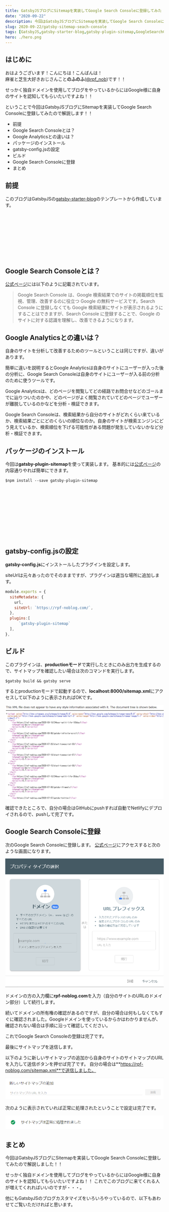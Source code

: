 ```yaml
---
title: GatsbyJSブログにSitemapを実装してGoogle Search Consoleに登録してみた
date: "2020-09-22"
description: 今回はGatsbyJSブログにSitemapを実装してGoogle Search Consoleに登録してみたので解説します！！
slug: 2020-09-22/gatsby-sitemap-seach-console
tags: [GatsbyJS,gatsby-starter-blog,gatsby-plugin-sitemap,GoogleSearchConsole]
hero: ./hero.png
---
```


## はじめに 

おはようございます！こんにちは！こんばんは！<br>
麻雀と芝生大好きおじさんこと**のふのふ**([@rpf_nob](https://twitter.com/rpf_nob))です！！

せっかく独自ドメインを使用してブログをやっているからにはGoogle様に自身のサイトを認知してもらいたいですよね！！ 

ということで今回はGatsbyJSブログにSitemapを実装してGoogle Search Consoleに登録してみたので解説します！！

* 前提
* Google Search Consoleとは？
* Google Analyticsとの違いは？
* パッケージのインストール
* gatsby-config.jsの設定
* ビルド
* Google Search Consoleに登録
* まとめ

## 前提

このブログはGatsbyJSの[gatsby-starter-blog](https://www.gatsbyjs.org/starters/gatsbyjs/gatsby-starter-blog/)のテンプレートから作成しています。

<div class="iframely-embed"><div class="iframely-responsive" style="height: 140px; padding-bottom: 0;"><a href="https://www.gatsbyjs.org/starters/gatsbyjs/gatsby-starter-blog/" data-iframely-url="//cdn.iframe.ly/qjUJkBu?iframe=card-small"></a></div></div>


## Google Search Consoleとは？

[公式ページ](https://support.google.com/webmasters/answer/9128668?hl=ja)には以下のように記載されています。

>Google Search Console は、Google 検索結果でのサイトの掲載順位を監視、管理、改善するのに役立つ Google の無料サービスです。Search Console に登録しなくても Google 検索結果にサイトが表示されるようにすることはできますが、Search Console に登録することで、Google のサイトに対する認識を理解し、改善できるようになります。

## Google Analyticsとの違いは？

自身のサイトを分析して改善するためのツールということは同じですが、違いがあります。

簡単に違いを説明するとGoogle Analyticsは自身のサイトにユーザーが入った後の分析に、Google Search Consoleは自身のサイトにユーザーが入る前の分析のために使うツールです。

Google Analyticsは、どのページを閲覧してどの経路でお問合せなどのゴールまでに辿りついたのかや、どのページがよく閲覧されていてどのページでユーザーが離脱しているのかなどを分析・検証できます。

Google Search Consoleは、検索結果から自分のサイトがどれくらい来ているか、検索結果ごとにどのくらいの順位なのか。自身のサイトが検索エンジンにどう見えているか、検索順位を下げる可能性がある問題が発生していないかなど分析・検証できます。

## パッケージのインストール

今回は**gatsby-plugin-sitemap**を使って実装します。
基本的には[公式ページ](https://www.gatsbyjs.com/plugins/gatsby-plugin-sitemap/)の内容通りやれば簡単にできます。

```
$npm install --save gatsby-plugin-sitemap
```

<br>

<div class="iframely-embed"><div class="iframely-responsive" style="height: 140px; padding-bottom: 0;"><a href="https://www.gatsbyjs.com/" data-iframely-url="//cdn.iframe.ly/qokMCuD?iframe=card-small"></a></div></div>


## gatsby-config.jsの設定

**gatsby-config.js**にインストールしたプラグインを設定します。

siteUrlは元々あったのでそのままですが、プラグインは適当な場所に追加します。

```js:title=gatsby-config.js
module.exports = {
  siteMetadata: {
    url,
    siteUrl: `https://rpf-noblog.com/`,
  },
  plugins:[
      `gatsby-plugin-sitemap`
  ],
},
```

## ビルド

このプラグインは、**productionモード**で実行したときにのみ出力を生成するので、サイトマップを確認したい場合は次のコマンドを実行します。

```
$gatsby build && gatsby serve
```

するとproductionモードで起動するので、**localhost:8000/sitemap.xml**にアクセスして以下のように表示されればOKです。

![img](img01.png)

確認できたところで、自分の場合はGitHubにpushすれば自動でNetlifyにデプロイされるので、pushして完了です。


## Google Search Consoleに登録

次のGoogle Search Consoleに登録します。
[公式ページ](https://search.google.com/search-console/)にアクセスすると次のような画面になります。

![img](img02.png)

ドメインの方の入力欄に**rpf-noblog.com**を入力（自分のサイトのURLのドメイン部分）して続行します。

続いてドメインの所有権の確認があるのですが、自分の場合は何もしなくてもすぐに確認されました。Googleドメインを使っているからかはわかりませんが、確認されない場合は手順に沿って確認してください。

これでGoogle Search Consoleの登録は完了です。

最後にサイトマップを送信します。

以下のように新しいサイトマップの追加から自身のサイトのサイトマップのURLを入力して送信ボタンを押せば完了です。
自分の場合は**https://rpf-noblog.com/sitemap.xml**で送信しました。

![img](img03.png)

次のように表示されていれば正常に処理されたということで設定は完了です。

![img](img04.png)

## まとめ

今回はGatsbyJSブログにSitemapを実装してGoogle Search Consoleに登録してみたので解説しました！！

せっかく独自ドメインを使用してブログをやっているからにはGoogle様に自身のサイトを認知してもらいたいですよね！！
これでこのブログに来てくれる人が増えてくれればいいのですが・・・。

他にもGatsbyJSのブログカスタマイズをいろいろやっているので、以下もあわせてご覧いただければと思います。

<div class="iframely-embed"><div class="iframely-responsive" style="height: 140px; padding-bottom: 0;"><a href="https://rpf-noblog.com/tags/gatsby-js/" data-iframely-url="//cdn.iframe.ly/5j7eIPT"></a></div></div>


<br>
<br>

最後まで見ていただきありがとうございます！！  
この記事が良かったと思ったらSHAREしていただけると泣いて喜びます🤣

